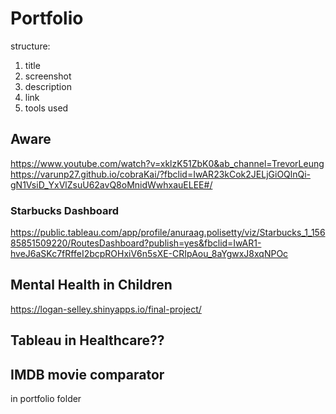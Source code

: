 # Portfolio

structure:
1. title
2. screenshot
3. description
4. link
5. tools used

## Aware
https://www.youtube.com/watch?v=xklzK51ZbK0&ab_channel=TrevorLeung
<br>
https://varunp27.github.io/cobraKai/?fbclid=IwAR23kCok2JELjGiOQlnQi-gN1VsiD_YxVlZsuU62avQ8oMnidWwhxauELEE#/

### Starbucks Dashboard
https://public.tableau.com/app/profile/anuraag.polisetty/viz/Starbucks_1_15685851509220/RoutesDashboard?publish=yes&fbclid=IwAR1-hveJ6aSKc7fRffeI2bcpROHxiV6n5sXE-CRIpAou_8aYgwxJ8xqNPOc

## Mental Health in Children
https://logan-selley.shinyapps.io/final-project/

## Tableau in Healthcare??

## IMDB movie comparator
in portfolio folder
